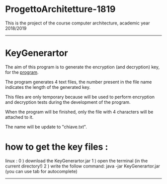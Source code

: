 # ProgettoArchitetture-1819
This is the project of the course computer architecture, academic year 2018/2019

- - -

# KeyGenerartor
The aim of this program is to generate the encryption (and decryption) key, for the [program]().

The program generates 4 text files, the number present in the file name indicates the length of the generated key.

This files are only temporary because will be used to perform encryption and decryption
tests during the development of the program.

When the program will be finished, only the file with 4 characters will be attached to it.

The name will be update to "chiave.txt".

# how to get the key files :
linux :
        0 ) download the KeyGenerartor.jar
        1 ) open the terminal                                     (in the current directory!)
        2 ) write the follow command: java -jar KeyGenerartor.jar (you can use tab for autocomplete)
        

___
